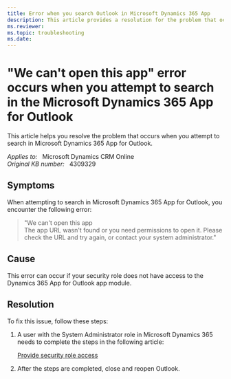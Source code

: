 ```yaml
---
title: Error when you search Outlook in Microsoft Dynamics 365 App
description: This article provides a resolution for the problem that occurs when you attempt to search in Microsoft Dynamics 365 App for Outlook.
ms.reviewer: 
ms.topic: troubleshooting
ms.date: 
---
```

# "We can't open this app" error occurs when you attempt to search in the Microsoft Dynamics 365 App for Outlook

This article helps you resolve the problem that occurs when you attempt to search in Microsoft Dynamics 365 App for Outlook.

_Applies to:_ &nbsp; Microsoft Dynamics CRM Online  
_Original KB number:_ &nbsp; 4309329

## Symptoms

When attempting to search in Microsoft Dynamics 365 App for Outlook, you encounter the following error:

> "We can't open this app  
The app URL wasn't found or you need permissions to open it. Please check the URL and try again, or contact your system administrator."

## Cause

This error can occur if your security role does not have access to the Dynamics 365 App for Outlook app module.

## Resolution

To fix this issue, follow these steps:

1. A user with the System Administrator role in Microsoft Dynamics 365 needs to complete the steps in the following article:

   [Provide security role access](/dynamics365/outlook-app/deploy-dynamics-365-app-for-outlook#provide-security-role-access)

2. After the steps are completed, close and reopen Outlook.
